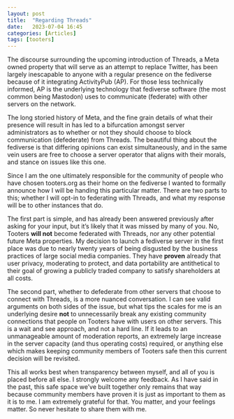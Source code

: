 ```yaml
---
layout: post
title:  "Regarding Threads"
date:   2023-07-04 16:45
categories: [Articles]
tags: [tooters]
---
```


The discourse surrounding the upcoming introduction of Threads, a Meta owned property that will serve as an attempt to replace Twitter, has been largely inescapable to anyone with a regular presence on the fediverse because of it integrating ActivityPub (AP). For those less technically informed, AP is the underlying technology that fediverse software (the most common being Mastodon) uses to communicate (federate) with other servers on the network.

The long storied history of Meta, and the fine grain details of what their presence will result in has led to a bifurcation amongst server administrators as to whether or not they should choose to block communication (defederate) from Threads. The beautiful thing about the fediverse is that differing opinions can exist simultaneously, and in the same vein users are free to choose a server operator that aligns with their morals, and stance on issues like this one.

Since I am the one ultimately responsible for the community of people who have chosen tooters.org as their home on the fediverse I wanted to formally announce how I will be handing this particular matter. There are two parts to this; whether I will opt-in to federating with Threads, and what my response will be to other instances that do.

The first part is simple, and has already been answered previously after asking for your input, but it’s likely that it was missed by many of you. No, Tooters **will not** become federated with Threads, nor any other potential future Meta properties. My decision to launch a fediverse server in the first place was due to nearly twenty years of being disgusted by the business practices of large social media companies. They have **proven** already that user privacy, moderating to protect, and data portability are antithetical to their goal of growing a publicly traded company to satisfy shareholders at all costs.

The second part, whether to defederate from other servers that choose to connect with Threads, is a more nuanced conversation. I can see valid arguments on both sides of the issue, but what tips the scales for me is an underlying desire **not** to unnecessarily break any existing community connections that people on Tooters have with users on other servers. This is a wait and see approach, and not a hard line. If it leads to an unmanageable amount of moderation reports, an extremely large increase in the server capacity (and thus operating costs) required, or anything else which makes keeping community members of Tooters safe then this current decision will be revisited.

This all works best when transparency between myself, and all of you is placed before all else. I strongly welcome any feedback. As I have said in the past, this safe space we’ve built together only remains that way because community members have proven it is just as important to them as it is to me. I am extremely grateful for that. You matter, and your feelings matter. So never hesitate to share them with me.

